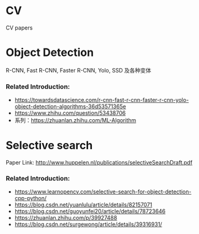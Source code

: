 # CV
CV papers

# Object Detection

R-CNN, Fast R-CNN, Faster R-CNN, Yolo, SSD 及各种变体

### Related Introduction:
- https://towardsdatascience.com/r-cnn-fast-r-cnn-faster-r-cnn-yolo-object-detection-algorithms-36d53571365e
- https://www.zhihu.com/question/53438706
- 系列：https://zhuanlan.zhihu.com/ML-Algorithm

# Selective search

Paper Link: http://www.huppelen.nl/publications/selectiveSearchDraft.pdf

### Related Introduction:
- https://www.learnopencv.com/selective-search-for-object-detection-cpp-python/
- https://blog.csdn.net/yuanlulu/article/details/82157071
- https://blog.csdn.net/guoyunfei20/article/details/78723646
- https://zhuanlan.zhihu.com/p/39927488
- https://blog.csdn.net/surgewong/article/details/39316931/
